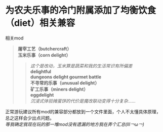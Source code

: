 # 为农夫乐事的冷门附属添加了均衡饮食（diet）相关兼容
相关mod
> **屠宰工艺（butchercraft）**  
> **玉米乐事（corn delight）**  
>> *这个是改动，玉米算是蔬菜和我的生活常识有所偏差*   
> **delightful**  
> **dungeons delight gourmet battle**  
> **不寻常的乐事（unusual delight）**  
> **矿工乐事（miners delight）**  
> **eggdelight**  
>> *沉浸式体验摊蛋饼的代价是魔改联动变得十分复杂……*  

正常游玩建议所有mod的兼容部分都放到一个文件里面，个人不太懂具体原理，总之这样会少出点问题。  
*等我确定我现在玩的那一堆mod没有遗漏的地方我在弄个汇总(lll￢ω￢)*